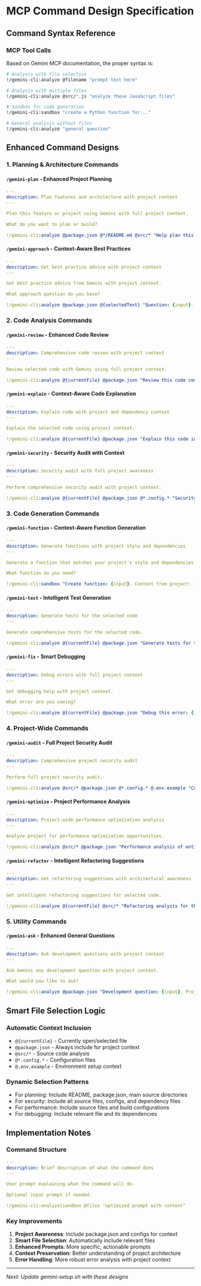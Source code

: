 # MCP Command Design Specification

## Command Syntax Reference

### MCP Tool Calls
Based on Gemini MCP documentation, the proper syntax is:

```bash
# Analysis with file selection
!/gemini-cli:analyze @filename "prompt text here"

# Analysis with multiple files  
!/gemini-cli:analyze @src/*.js "analyze these JavaScript files"

# Sandbox for code generation
!/gemini-cli:sandbox "create a Python function for..."

# General analysis without files
!/gemini-cli:analyze "general question"
```

## Enhanced Command Designs

### 1. Planning & Architecture Commands

#### `/gemini-plan` - Enhanced Project Planning
```yaml
---
description: Plan features and architecture with project context
---

Plan this feature or project using Gemini with full project context.

What do you want to plan or build?

!/gemini-cli:analyze @package.json @*/README.md @src/* "Help plan this feature/project: {input}. Consider: 1) Existing architecture 2) Best technologies for this stack 3) Implementation steps 4) Potential issues 5) Integration points. Be comprehensive but concise."
```

#### `/gemini-approach` - Context-Aware Best Practices
```yaml
---
description: Get best practice advice with project context
---

Get best practice advice from Gemini with project context.

What approach question do you have?

!/gemini-cli:analyze @package.json @{selectedText} "Question: {input}. Consider project context and recommend: 1) Best practices for this tech stack 2) Pros/cons of different approaches 3) Implementation strategy 4) Common pitfalls to avoid."
```

### 2. Code Analysis Commands

#### `/gemini-review` - Enhanced Code Review
```yaml
---
description: Comprehensive code review with project context
---

Review selected code with Gemini using full project context.

!/gemini-cli:analyze @{currentFile} @package.json "Review this code comprehensively. Focus on: 1) Security vulnerabilities 2) Performance issues 3) Best practices for this tech stack 4) Maintainability concerns 5) Integration issues. Flag HIGH and CRITICAL issues."
```

#### `/gemini-explain` - Context-Aware Code Explanation
```yaml
---
description: Explain code with project and dependency context
---

Explain the selected code using project context.

!/gemini-cli:analyze @{currentFile} @package.json "Explain this code in detail: 1) What it does 2) How it works 3) Key concepts and patterns 4) Dependencies and integrations 5) Business logic. Use clear, educational language."
```

#### `/gemini-security` - Security Audit with Context
```yaml
---
description: Security audit with full project awareness
---

Perform comprehensive security audit with project context.

!/gemini-cli:analyze @{currentFile} @package.json @*.config.* "Security audit - analyze for: 1) Input validation issues 2) Authentication/authorization flaws 3) Data exposure risks 4) Dependency vulnerabilities 5) Configuration security. List only HIGH/CRITICAL issues with specific fixes."
```

### 3. Code Generation Commands

#### `/gemini-function` - Context-Aware Function Generation
```yaml
---
description: Generate functions with project style and dependencies
---

Generate a function that matches your project's style and dependencies.

What function do you need?

!/gemini-cli:sandbox "Create function: {input}. Context from project: {currentFile}. Requirements: 1) Match existing code style 2) Use project dependencies 3) Include proper error handling 4) Add TypeScript types if applicable 5) Include usage example."
```

#### `/gemini-test` - Intelligent Test Generation
```yaml
---
description: Generate tests for the selected code
---

Generate comprehensive tests for the selected code.

!/gemini-cli:analyze @{currentFile} @package.json "Generate tests for this code. Consider: 1) Test framework used in project 2) Edge cases and error conditions 3) Mock external dependencies 4) Coverage of all code paths 5) Integration test scenarios. Include setup and teardown."
```

#### `/gemini-fix` - Smart Debugging
```yaml
---
description: Debug errors with full project context
---

Get debugging help with project context.

What error are you seeing?

!/gemini-cli:analyze @{currentFile} @package.json "Debug this error: {input}. Code context provided. Analysis needed: 1) Root cause identification 2) Step-by-step fix 3) Prevention strategies 4) Related code that might be affected 5) Testing approach."
```

### 4. Project-Wide Commands

#### `/gemini-audit` - Full Project Security Audit
```yaml
---
description: Comprehensive project security audit
---

Perform full project security audit.

!/gemini-cli:analyze @src/* @package.json @*.config.* @.env.example "Comprehensive security audit of entire project. Check: 1) All source files for vulnerabilities 2) Dependency security issues 3) Configuration security 4) Secrets management 5) API security patterns. Prioritize HIGH/CRITICAL issues."
```

#### `/gemini-optimize` - Project Performance Analysis
```yaml
---
description: Project-wide performance optimization analysis
---

Analyze project for performance optimization opportunities.

!/gemini-cli:analyze @src/* @package.json "Performance analysis of entire project. Focus on: 1) Code efficiency bottlenecks 2) Database query optimization 3) Memory usage patterns 4) Bundle size optimization 5) Async/await improvements. Provide specific, actionable recommendations."
```

#### `/gemini-refactor` - Intelligent Refactoring Suggestions
```yaml
---
description: Get refactoring suggestions with architectural awareness
---

Get intelligent refactoring suggestions for selected code.

!/gemini-cli:analyze @{currentFile} @src/* "Refactoring analysis for this code considering entire project architecture. Suggest: 1) Design pattern improvements 2) Code organization enhancements 3) Dependency reduction opportunities 4) Performance optimizations 5) Maintainability improvements."
```

### 5. Utility Commands

#### `/gemini-ask` - Enhanced General Questions
```yaml
---
description: Ask development questions with project context
---

Ask Gemini any development question with project context.

What would you like to ask?

!/gemini-cli:analyze @package.json "Development question: {input}. Project context provided. Please answer considering: 1) Current tech stack 2) Project constraints 3) Best practices 4) Implementation examples 5) Trade-offs and alternatives."
```

## Smart File Selection Logic

### Automatic Context Inclusion
- `@{currentFile}` - Currently open/selected file
- `@package.json` - Always include for project context
- `@src/*` - Source code analysis
- `@*.config.*` - Configuration files
- `@.env.example` - Environment setup context

### Dynamic Selection Patterns
- For planning: Include README, package.json, main source directories
- For security: Include all source files, configs, and dependency files
- For performance: Include source files and build configurations
- For debugging: Include relevant file and its dependencies

## Implementation Notes

### Command Structure
```yaml
---
description: Brief description of what the command does
---

User prompt explaining what the command will do.

Optional input prompt if needed.

!/gemini-cli:analyze|sandbox @files "optimized prompt with context"
```

### Key Improvements
1. **Project Awareness**: Include package.json and configs for context
2. **Smart File Selection**: Automatically include relevant files
3. **Enhanced Prompts**: More specific, actionable prompts
4. **Context Preservation**: Better understanding of project architecture
5. **Error Handling**: More robust error analysis with project context

---
*Next: Update gemini-setup.sh with these designs*